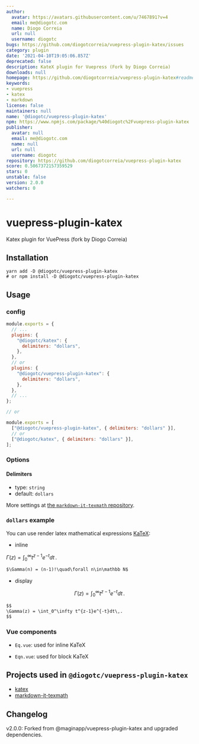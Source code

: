 ```yaml
---
author:
  avatar: https://avatars.githubusercontent.com/u/7467891?v=4
  email: me@diogotc.com
  name: Diogo Correia
  url: null
  username: diogotc
bugs: https://github.com/diogotcorreia/vuepress-plugin-katex/issues
category: plugin
date: '2021-04-10T19:05:06.857Z'
deprecated: false
description: KateX plugin for Vuepress (Fork by Diogo Correia)
downloads: null
homepage: https://github.com/diogotcorreia/vuepress-plugin-katex#readme
keywords:
- vuepress
- katex
- markdown
license: false
maintainers: null
name: '@diogotc/vuepress-plugin-katex'
npm: https://www.npmjs.com/package/%40diogotc%2Fvuepress-plugin-katex
publisher:
  avatar: null
  email: me@diogotc.com
  name: null
  url: null
  username: diogotc
repository: https://github.com/diogotcorreia/vuepress-plugin-katex
score: 0.5067372157359529
stars: 0
unstable: false
version: 2.0.0
watchers: 0

---
```


# vuepress-plugin-katex

Katex plugin for VuePress (fork by Diogo Correia)

## Installation

```shell
yarn add -D @diogotc/vuepress-plugin-katex
# or npm install -D @diogotc/vuepress-plugin-katex
```

## Usage

### config

```js
module.exports = {
  // ...
  plugins: {
    "@diogotc/katex": {
      delimiters: "dollars",
    },
  },
  // or
  plugins: {
    "@diogotc/vuepress-plugin-katex": {
      delimiters: "dollars",
    },
  },
  // ...
};

// or

module.exports = [
  ["@diogotc/vuepress-plugin-katex", { delimiters: "dollars" }],
  // or
  ["@diogotc/katex", { delimiters: "dollars" }],
];
```

### Options

#### Delimiters

- type: `string`
- default: `dollars`

More settings at [the `markdown-it-texmath` repository](https://github.com/goessner/markdown-it-texmath#features).

### `dollars` example

You can use render latex mathematical expressions [KaTeX](https://khan.github.io/KaTeX/):

- inline

$\Gamma(z) = \int_0^\infty t^{z-1}e^{-t}dt\,.$

```md
$\Gamma(n) = (n-1)!\quad\forall n\in\mathbb N$
```

- display

$$
\Gamma(z) = \int_0^\infty t^{z-1}e^{-t}dt\,.
$$

```md
$$
\Gamma(z) = \int_0^\infty t^{z-1}e^{-t}dt\,.
$$
```

### Vue components

- `Eq.vue`: used for inline KaTeX

- `Eqn.vue`: used for block KaTeX

## Projects used in `@diogotc/vuepress-plugin-katex`

- [katex](https://github.com/KaTeX/KaTeX)
- [markdown-it-texmath](https://github.com/goessner/markdown-it-texmath)

## Changelog

v2.0.0: Forked from @maginapp/vuepress-plugin-katex and upgraded dependencies.
